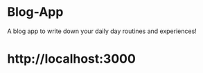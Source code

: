 # Blog-App
 A blog app to write down your daily day routines and experiences! 
# http://localhost:3000

